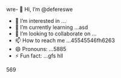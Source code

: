 wre- 👋 Hi, I’m @defereswe
- 👀 I’m interested in ...
- 🌱 I’m currently learning ...asd
- 💞️ I’m looking to collaborate on ...
- 📫 How to reach me ...45545546fh6263
- 😄 Pronouns: ...5885
- ⚡ Fun fact: ...gfs
hll
<!---fds
defereswe/defereswe is a ✨ special ✨ repository because its `README.md` (this file) appears on your GitHub profile.
You can click the Preview link to take a look at your changes.
--->
569
